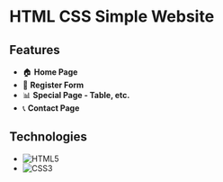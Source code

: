 # HTML CSS Simple Website

## Features

- 🏠 **Home Page**
- 📝 **Register Form**
- 📊 **Special Page - Table, etc.**
- 📞 **Contact Page**

## Technologies

- ![HTML5](https://img.shields.io/badge/HTML5-E34F26?logo=html5&logoColor=white)
- ![CSS3](https://img.shields.io/badge/CSS3-1572B6?logo=css3&logoColor=white)
